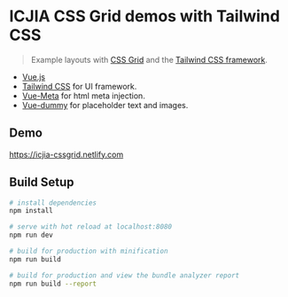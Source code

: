 # ICJIA CSS Grid demos with Tailwind CSS

> Example layouts with [CSS Grid](https://gridbyexample.com/) and the [Tailwind CSS framework](https://tailwindcss.com/).

* [Vue.js](https://vuejs.org/)
* [Tailwind CSS](https://tailwindcss.com/) for UI framework.
* [Vue-Meta](https://github.com/declandewet/vue-meta) for html meta injection.
* [Vue-dummy](https://github.com/paulcollett/vue-dummy) for placeholder text and images.

## Demo

https://icjia-cssgrid.netlify.com

## Build Setup

```bash
# install dependencies
npm install

# serve with hot reload at localhost:8080
npm run dev

# build for production with minification
npm run build

# build for production and view the bundle analyzer report
npm run build --report
```
